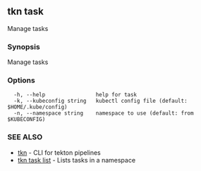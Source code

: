 ## tkn task

Manage tasks

### Synopsis

Manage tasks

### Options

```
  -h, --help                help for task
  -k, --kubeconfig string   kubectl config file (default: $HOME/.kube/config)
  -n, --namespace string    namespace to use (default: from $KUBECONFIG)
```

### SEE ALSO

* [tkn](tkn.md)	 - CLI for tekton pipelines
* [tkn task list](tkn_task_list.md)	 - Lists tasks in a namespace

